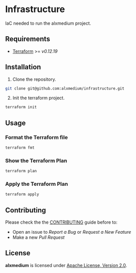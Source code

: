 # Infrastructure

IaC needed to run the alxmedium project.

## Requirements

- [Terraform](https://www.terraform.io/downloads.html) >= _v0.12.19_

## Installation

1. Clone the repository.

```sh
git clone git@github.com:alxmedium/infrastructure.git
```

2. Init the terraform project.

```sh
terraform init
```

## Usage

### Format the Terraform file

```sh
terraform fmt
```

### Show the Terraform Plan

```sh
terraform plan
```

### Apply the Terraform Plan

```sh
terraform apply
```

## Contributing

Please check the the [CONTRIBUTING](https://github.com/alxmedium/alxmedium/blob/master/CONTRIBUTING.md) guide before to:

- Open an issue to _Report a Bug_ or _Request a New Feature_
- Make a new _Pull Request_

## License

**alxmedium** is licensed under [Apache License, Version 2.0](https://github.com/alxmedium/alxmedium/blob/master/LICENSE).